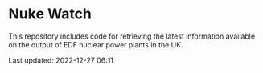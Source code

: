 # Nuke Watch

This repository includes code for retrieving the latest information available on the output of EDF nuclear power plants in the UK.

Last updated: 2022-12-27 06:11